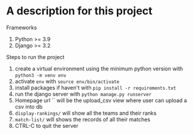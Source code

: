 # A description for this project

Frameworks
1. Python >= 3.9
2. Django >= 3.2

Steps to run the project
1. create a virtual environment using the minimum python version with `python3 -m venv env`
2. activate `env` with `source env/bin/activate`
3. install packages if haven't with `pip install -r requirements.txt`
4. run the django server with `python manage.py runserver`
5. Homepage url `` will be the upload_csv view where user can upload a csv into db
6. `display-rankings/` will show all the teams and their ranks
7. `match-list/` will shows the records of all their matches
8. CTRL-C to quit the server